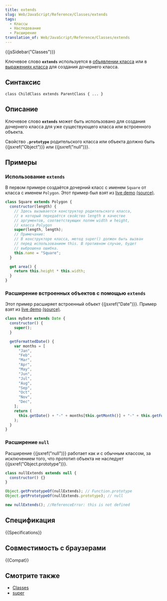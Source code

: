```yaml
---
title: extends
slug: Web/JavaScript/Reference/Classes/extends
tags:
  - Классы
  - Наследование
  - Расширение
translation_of: Web/JavaScript/Reference/Classes/extends
---
```


{{jsSidebar("Classes")}}

Ключевое слово **`extends`** используется в [объявлении класса](/ru/docs/Web/JavaScript/Reference/Statements/class) или в [выражениях класса](/ru/docs/Web/JavaScript/Reference/Operators/class) для создания дочернего класса.

## Синтаксис

```
class ChildClass extends ParentClass { ... }
```

## Описание

Ключевое слово **`extends`** может быть использовано для создания дочернего класса для уже существующего класса или встроенного объекта.

Свойство **`.prototype`** родительского класса или объекта должно быть {{jsxref("Object")}} или {{jsxref("null")}}.

## Примеры

### Использование `extends`

В первом примере создаётся дочерний класс с именем `Square` от класса с именем `Polygon`. Этот пример был взят из [live demo](https://googlechrome.github.io/samples/classes-es6/index.html) [(source)](https://github.com/GoogleChrome/samples/blob/gh-pages/classes-es6/index.html).

```js
class Square extends Polygon {
  constructor(length) {
    // Здесь вызывается конструктор родительского класса,
    // в который передаётся свойство length в качестве
    // аргументов, соответствующих полям width и height,
    // класса Polygon
    super(length, length);
    // Примечание:
    // В конструкторе класса, метод super() должен быть вызван
    // перед использованием this. В противном случае, будет
    // выброшена ошибка.
    this.name = "Square";
  }

  get area() {
    return this.height * this.width;
  }
}
```

### Расширение встроенных объектов с помощью `extends`

Этот пример расширяет встроенный объект {{jsxref("Date")}}. Пример взят из [live demo](https://googlechrome.github.io/samples/classes-es6/index.html) [(source)](https://github.com/GoogleChrome/samples/blob/gh-pages/classes-es6/index.html).

```js
class myDate extends Date {
  constructor() {
    super();
  }

  getFormattedDate() {
    var months = [
      "Jan",
      "Feb",
      "Mar",
      "Apr",
      "May",
      "Jun",
      "Jul",
      "Aug",
      "Sep",
      "Oct",
      "Nov",
      "Dec",
    ];
    return (
      this.getDate() + "-" + months[this.getMonth()] + "-" + this.getFullYear()
    );
  }
}
```

### Расширение `null`

Расширение {{jsxref("null")}} работает как и с обычным классом, за исключением того, что прототип объекта не наследует {{jsxref("Object.prototype")}}.

```js
class nullExtends extends null {
  constructor() {}
}

Object.getPrototypeOf(nullExtends); // Function.prototype
Object.getPrototypeOf(nullExtends.prototype); // null

new nullExtends(); //ReferenceError: this is not defined
```

## Спецификация

{{Specifications}}

## Совместимость с браузерами

{{Compat}}

## Смотрите также

- [Classes](/ru/docs/Web/JavaScript/Reference/Classes)
- [super](/ru/docs/Web/JavaScript/Reference/Operators/super)
